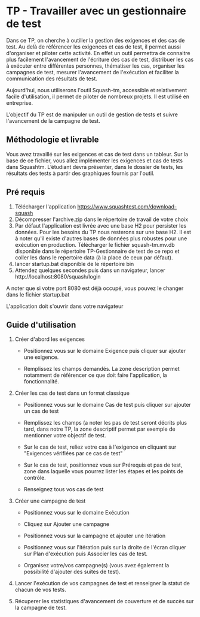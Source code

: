 # TP - Travailler avec un gestionnaire de test

Dans ce TP, on cherche à outiller la gestion des exigences et des cas de test. Au delà de référencer les exigences et cas de test, il permet aussi d'organiser et piloter cette activité. 
En effet un outil permettra de connaitre plus facilement l'avancement de l'écriture des cas de test, distribuer les cas à exécuter entre différentes personnes, thématiser les cas, organiser les campagnes de test, mesurer l'avancement de l'exécution et faciliter la communication des résultats de test. 

Aujourd'hui, nous utiliserons l'outil Squash-tm, accessible et relativement facile d'utilisation, il permet de piloter de nombreux projets. Il est utilisé en entreprise. 

L’objectif du TP est de manipuler un outil de gestion de tests et suivre l'avancement de la campagne de test.


## Méthodologie et livrable

Vous avez travaillé sur les exigences et cas de test dans un tableur. Sur la base de ce fichier, vous allez implémenter les exigences et cas de tests dans Squashtm.
L’étudiant devra présenter, dans le dossier de tests, les résultats des tests à partir des graphiques fournis par l'outil.

 
## Pré requis

 1. Télécharger l'application https://www.squashtest.com/download-squash
 2. Décompresser l'archive.zip dans le répertoire de travail de votre choix
 3. Par défaut l'application est livrée avec une base H2 pour persister les données. Pour les besoins du TP nous resterons sur une base H2. Il est à noter qu'il existe d'autres bases de données plus robustes pour une exécution en production. 
Télécharger le fichier squash-tm.mv.db disponible dans le répertoire TP-Gestionnaire de test de ce repo et coller les dans le repertoire data (à la place de ceux par défaut). 
 4. lancer startup.bat disponible de le répertoire bin
 5. Attendez quelques secondes puis dans un navigateur, lancer http://localhost:8080/squash/login

A noter que si votre port 8080 est déjà occupé, vous pouvez le changer dans le fichier startup.bat

L'application doit s'ouvrir dans votre navigateur


## Guide d'utilisation 

1. Créer d'abord les exigences
   
	- Positionnez vous sur le domaine Exigence puis cliquer sur ajouter une exigence.

	- Remplissez les champs demandés. La zone description permet notamment de référencer ce que doit faire l'application, la fonctionnalité. 
 
2. Créer les cas de test dans un format classique
	- Positionnez vous sur le domaine Cas de test puis cliquer sur ajouter un cas de test
 
	- Remplissez les champs (a noter les pas de test seront décrits plus tard, dans notre TP, la zone descriptif permet par exemple de mentionner votre objectif de test.
 
	- Sur le cas de test, reliez votre cas à l'exigence en cliquant sur "Exigences vérifiées par ce cas de test"
 
	- Sur le cas de test, positionnez vous sur Prérequis et pas de test, zone dans laquelle vous pourrez lister les étapes et les points de contrôle.

	- Renseignez tous vos cas de test

3. Créer une campagne de test
	- Positionnez vous sur le domaine Exécution

	- Cliquez sur Ajouter une campagne

	- Positionnez vous sur la campagne et ajouter une itération

	- Positionnez vous sur l'itération puis sur la droite de l'écran cliquer sur Plan d'exécution puis Associer les cas de test.
 
	- Organisez votre/vos campagne(s) (vous avez également la possibilité d'ajouter des suites de test).

5.  Lancer l'exécution de vos campagnes de test et renseigner la statut de chacun de vos tests.
6.  Récuperer les statistiques d'avancement de couverture et de succès sur la campagne de test. 
